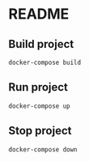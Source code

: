 # README

## Build project
```
docker-compose build
```

## Run project

```
docker-compose up
```
## Stop project

```
docker-compose down
```